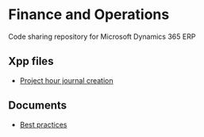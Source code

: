 # Finance and Operations
Code sharing repository for Microsoft Dynamics 365 ERP
## Xpp files
- [Project hour journal creation](https://eduardomessias.github.io/microsoft-dynamics-365/finance-and-operations/xpp/ProjJournalService.xpp)

## Documents
- [Best practices](https://eduardomessias.github.io/microsoft-dynamics-365/finance-and-operations/docs/best-practices)
